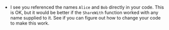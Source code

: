 - I see you referenced the names `Alice` and `Bob` directly in your code. This is OK, but it would be better if the `ShareWith` function worked with any name supplied to it. See if you can figure out how to change your code to make this work.
